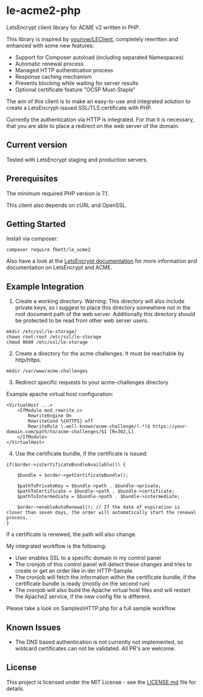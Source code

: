 # le-acme2-php
LetsEncrypt client library for ACME v2 written in PHP.

This library is inspired by [yourivw/LEClient](https://github.com/yourivw/LEClient), completely rewritten and enhanced with some new features:
- Support for Composer autoload (including separated Namespaces)
- Automatic renewal process
- Managed HTTP authentication process
- Response caching mechanism
- Prevents blocking while waiting for server results
- Optional certificate feature "OCSP Must-Staple"

The aim of this client is to make an easy-to-use and integrated solution to create a LetsEncrypt-issued SSL/TLS certificate with PHP.

Currently the authentication via HTTP is integrated. For that it is necessary, that you are able to place a redirect on the web server of the domain.

## Current version

Tested with LetsEncrypt staging and production servers.

## Prerequisites

The minimum required PHP version is 7.1.

This client also depends on cURL and OpenSSL.

## Getting Started

Install via composer:

```
composer require fbett/le_acme2
```

Also have a look at the [LetsEncrypt documentation](https://letsencrypt.org/docs/) for more information and documentation on LetsEncrypt and ACME.

## Example Integration

1. Create a working directory. 
Warning: This directory will also include private keys, so i suggest to place this directory somewhere not in the root document path of the web server. 
Additionally this directory should be protected to be read from other web server users.

```
mkdir /etc/ssl/le-storage/
chown root:root /etc/ssl/le-storage
chmod 0600 /etc/ssl/le-storage
```

2. Create a directory for the acme challenges. It must be reachable by http/https.

```
mkdir /var/www/acme-challenges
```

3. Redirect specific requests to your acme-challenges directory

Example apache virtual host configuration:

```
<VirtualHost ...>
    <IfModule mod_rewrite.c>
        RewriteEngine On
        RewriteCond %{HTTPS} off
        RewriteRule \.well-known/acme-challenge/(.*)$ https://your-domain.com/path/to/acme-challenges/$1 [R=302,L]
    </IfModule>
</VirtualHost>
```

4. Use the certificate bundle, if the certificate is issued:

```
if($order->isCertificateBundleAvailable()) {

    $bundle = $order->getCertificateBundle();
    
    $pathToPrivateKey = $bundle->path . $bundle->private;
    $pathToCertificate = $bundle->path . $bundle->certificate;
    $pathToIntermediate = $bundle->path . $bundle->intermediate;
    
    $order->enableAutoRenewal(); // If the date of expiration is closer than seven days, the order will automatically start the renewal process.
}
```

If a certificate is renewed, the path will also change. 

My integrated workflow is the following:
- User enables SSL to a specific domain in my control panel
- The cronjob of this control panel will detect these changes and tries to create or get an order like in der HTTP-Sample.
- The cronjob will fetch the information within the certificate bundle, if the certificate bundle is ready (mostly on the second run)
- The cronjob will also build the Apache virtual host files and will restart the Apache2 service, if the new config file is different.


Please take a look on Samples\HTTP.php for a full sample workflow.

## Known Issues

- The DNS based authentication is not currently not implemented, so wildcard certificates can not be validated. All PR's are welcome.


## License

This project is licensed under the MIT License - see the [LICENSE.md](LICENSE.md) file for details.
